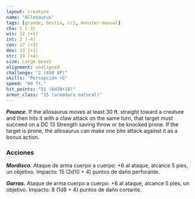 ```yaml
---
layout: creature
name: "Allosaurus"
tags: [grande, bestia, cr2, monster-manual]
cha: 5 (-3)
wis: 12 (+1)
int: 2 (-4)
con: 17 (+3)
dex: 13 (+1)
str: 19 (+4)
size: Large beast
alignment: unaligned
challenge: "2 (450 XP)"
skills: "Percepción +5"
speed: "60 ft."
hit_points: "51 (6d10+18)"
armor_class: "15 (armadura natural)"
---
```


***Pounce.*** If the allosaurus moves at least 30 ft. straight toward a creature and then hits it with a claw attack on the same turn, that target must succeed on a DC 13 Strength saving throw or be knocked prone. If the target is prone, the allosaurus can make one bite attack against it as a bonus action.

### Acciones

***Mordisco.*** Ataque de arma cuerpo a cuerpo: +6 al ataque, alcance 5 pies, un objetivo. Impacto: 15 (2d10 + 4) puntos de daño perforante.

***Garras.*** Ataque de arma cuerpo a cuerpo: +6 al ataque, alcance 5 pies, un objetivo. Impacto: 8 (1d8 + 4) puntos de daño cortante.